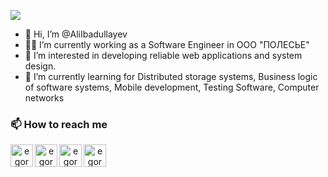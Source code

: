 ![](https://komarev.com/ghpvc/?username=AliIbadullayev&style=flat-square)
- 👋 Hi, I’m @AliIbadullayev
- 👨‍💻 I’m currently working as a Software Engineer in ООО "ПОЛЕСЬЕ"
- 👀 I’m interested in developing reliable web applications and system design.
- 🌱 I’m currently learning for Distributed storage systems, Business logic of software systems, Mobile development, Testing
Software, Computer networks
### 📫 How to reach me 
<p align="center">
 <a href="https://t.me/Ali_I7575" target="_blank" rel="noreferrer"> <img align="left" alt="egormit | Telegram" width="36px" src="https://upload.wikimedia.org/wikipedia/commons/thumb/8/83/Telegram_2019_Logo.svg/2048px-Telegram_2019_Logo.svg.png"/></a>
  <a href="https://vk.com/ali200257" target="_blank" rel="noreferrer"> <img align="left" alt="egormit | VK" width="36px" src="https://upload.wikimedia.org/wikipedia/commons/2/21/VK.com-logo.svg"/> </a>
  <a href="https://www.linkedin.com/in/alibaba-ibadullaev-52a548192/" target="_blank" rel="noreferrer"> <img align="left" alt="egormit | VK" width="36px" src="https://upload.wikimedia.org/wikipedia/commons/thumb/c/ca/LinkedIn_logo_initials.png/640px-LinkedIn_logo_initials.png"/> </a>
   <a href="mailto:ali.ibadullayev.02@gmail.com" target="_blank" rel="noreferrer"> <img align="left" alt="egormit | VK" width="36px" src="https://stmaaprodfwsite.blob.core.windows.net/assets/sites/9/2020/05/email-13765-300x300.png"/> </a>
</p>
<!---
AliIbadullayev/AliIbadullayev is a ✨ special ✨ repository because its `README.md` (this file) appears on your GitHub profile.
You can click the Preview link to take a look at your changes.
--->
